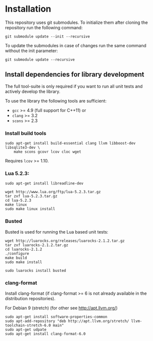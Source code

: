 
# Installation

This repository uses git submodules. To initialize them after cloning
the repository run the following command:

```
git submodule update --init --recursive
```

To update the submodules in case of changes run the same command without
the init parameter:

```
git submodule update --recursive
```

## Install dependencies for library development

The full tool-suite is only required if you want to run all unit tests and
actively develop the library.

To use the library the following tools are sufficient:

- `gcc` >= 4.9 (full support for C++11)
or
- `clang` >= 3.2
- `scons` >= 2.3

### Install build tools

```
sudo apt-get install build-essential clang llvm libboost-dev libsqlite3-dev \
    make scons gcovr lcov cloc wget
```

Requires `lcov` >= 1.10.

### Lua 5.2.3:

```
sudo apt-get install libreadline-dev

wget http://www.lua.org/ftp/lua-5.2.3.tar.gz 
tar zxf lua-5.2.3.tar.gz
cd lua-5.2.3
make linux
sudo make linux install
```

### Busted

Busted is used for running the Lua based unit tests:

```
wget http://luarocks.org/releases/luarocks-2.1.2.tar.gz 
tar zxf luarocks-2.1.2.tar.gz
cd luarocks-2.1.2
./configure
make build
sudo make install

sudo luarocks install busted
```

### clang-format

Install clang-format (if clang-format >= 6 is not already available
in the distribution repositories).

For Debian 9 (stretch) (for other see http://apt.llvm.org/)

```
sudo apt-get install software-properties-common
sudo apt-add-repository "deb http://apt.llvm.org/stretch/ llvm-toolchain-stretch-6.0 main"
sudo apt-get udpate
sudo apt-get install clang-format-6.0
```
